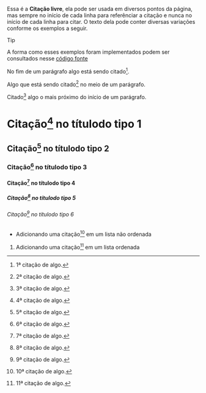 Essa é a **Citação livre**, ela pode ser usada em diversos pontos da página, mas sempre no início de cada linha para referênciar a citação e nunca no início de cada linha para citar. O texto dela pode conter diversas variações conforme os exemplos a seguir.

>[!TIP]
>A forma como esses exemplos foram implementados podem ser consultados nesse [código fonte](https://github.com/eportella/markdown-to-html-builder/tree/main/cite/README.md)

[^1]: 1ª citação de algo.
[^2]: 2ª citação de algo.
[^3]: 3ª citação de algo.

No fim de um parágrafo algo está sendo citado[^1].

Algo que está sendo citado[^2] no meio de um parágrafo.

Citado[^3] algo o mais próximo do início de um parágrafo.

# Citação[^4] no títulodo tipo 1
## Citação[^5] no títulodo tipo 2
### Citação[^6] no títulodo tipo 3
#### Citação[^7] no títulodo tipo 4
##### Citação[^8] no títulodo tipo 5
###### Citação[^9] no títulodo tipo 6

- Adicionando uma citação[^10] em um lista não ordenada
1. Adicionando uma citação[^11] em um lista ordenada


[^4]: 4ª citação de algo.
[^5]: 5ª citação de algo.
[^6]: 6ª citação de algo.
[^7]: 7ª citação de algo.
[^8]: 8ª citação de algo.
[^9]: 9ª citação de algo.
[^10]: 10ª citação de algo.
[^11]: 11ª citação de algo.